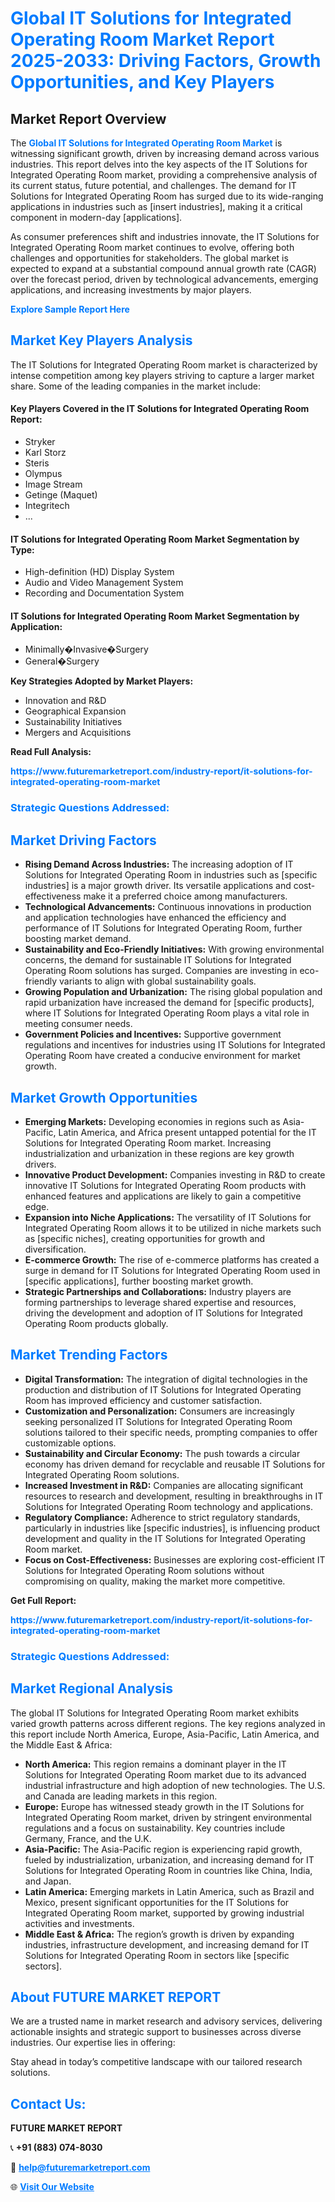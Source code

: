 <h1 style="color: #007BFF;">Global IT Solutions for Integrated Operating Room Market Report 2025-2033: Driving Factors, Growth Opportunities, and Key Players</h1>

<section id="overview">
<h2>Market Report Overview</h2>
<p>The <a href="https://www.futuremarketreport.com/industry-report/it-solutions-for-integrated-operating-room-market" style="color: #007BFF; text-decoration: none;"><strong>Global IT Solutions for Integrated Operating Room Market</strong></a> is witnessing significant growth, driven by increasing demand across various industries. This report delves into the key aspects of the IT Solutions for Integrated Operating Room market, providing a comprehensive analysis of its current status, future potential, and challenges. The demand for IT Solutions for Integrated Operating Room has surged due to its wide-ranging applications in industries such as [insert industries], making it a critical component in modern-day [applications].</p>
<p>As consumer preferences shift and industries innovate, the IT Solutions for Integrated Operating Room market continues to evolve, offering both challenges and opportunities for stakeholders. The global market is expected to expand at a substantial compound annual growth rate (CAGR) over the forecast period, driven by technological advancements, emerging applications, and increasing investments by major players.</p>
</section>

<section id="overview">
<p><a href="https://www.futuremarketreport.com/request-sample/reportId=104259" style="color: #007BFF; text-decoration: none;"><strong>Explore Sample Report Here</strong></a></p>
</section>

<section id="key-players">
<h2 style="color: #007BFF;">Market Key Players Analysis</h2>
<p>The IT Solutions for Integrated Operating Room market is characterized by intense competition among key players striving to capture a larger market share. Some of the leading companies in the market include:</p>
<h4>Key Players Covered in the IT Solutions for Integrated Operating Room Report:</h4>
<ul><li>Stryker</li><li>Karl Storz</li><li>Steris</li><li>Olympus</li><li>Image Stream</li><li>Getinge (Maquet)</li><li>Integritech</li><li>...</li></ul>
<h4>IT Solutions for Integrated Operating Room Market Segmentation by Type:</h4>
<ul><li>High-definition (HD) Display System</li><li>Audio and Video Management System</li><li>Recording and Documentation System</li></ul>

<h4>IT Solutions for Integrated Operating Room Market Segmentation by Application:</h4>
<ul><li>Minimally�Invasive�Surgery</li><li>General�Surgery</li></ul>
<p><strong>Key Strategies Adopted by Market Players:</strong></p>
<ul>
<li>Innovation and R&D</li>
<li>Geographical Expansion</li>
<li>Sustainability Initiatives</li>
<li>Mergers and Acquisitions</li>
</ul>
</section>

<section>
<p><strong>Read Full Analysis: </strong></p><a href="https://www.futuremarketreport.com/industry-report/it-solutions-for-integrated-operating-room-market" style="color: #007BFF; text-decoration: none;"><strong>https://www.futuremarketreport.com/industry-report/it-solutions-for-integrated-operating-room-market</strong></a>
<h3 style="color: #007BFF;">Strategic Questions Addressed:</h3>
</section>

<section id="driving-factors">
<h2 style="color: #007BFF;">Market Driving Factors</h2>
<ul>
<li><strong>Rising Demand Across Industries:</strong> The increasing adoption of IT Solutions for Integrated Operating Room in industries such as [specific industries] is a major growth driver. Its versatile applications and cost-effectiveness make it a preferred choice among manufacturers.</li>
<li><strong>Technological Advancements:</strong> Continuous innovations in production and application technologies have enhanced the efficiency and performance of IT Solutions for Integrated Operating Room, further boosting market demand.</li>
<li><strong>Sustainability and Eco-Friendly Initiatives:</strong> With growing environmental concerns, the demand for sustainable IT Solutions for Integrated Operating Room solutions has surged. Companies are investing in eco-friendly variants to align with global sustainability goals.</li>
<li><strong>Growing Population and Urbanization:</strong> The rising global population and rapid urbanization have increased the demand for [specific products], where IT Solutions for Integrated Operating Room plays a vital role in meeting consumer needs.</li>
<li><strong>Government Policies and Incentives:</strong> Supportive government regulations and incentives for industries using IT Solutions for Integrated Operating Room have created a conducive environment for market growth.</li>
</ul>
</section>

<section id="growth-opportunities">
<h2 style="color: #007BFF;">Market Growth Opportunities</h2>
<ul>
<li><strong>Emerging Markets:</strong> Developing economies in regions such as Asia-Pacific, Latin America, and Africa present untapped potential for the IT Solutions for Integrated Operating Room market. Increasing industrialization and urbanization in these regions are key growth drivers.</li>
<li><strong>Innovative Product Development:</strong> Companies investing in R&D to create innovative IT Solutions for Integrated Operating Room products with enhanced features and applications are likely to gain a competitive edge.</li>
<li><strong>Expansion into Niche Applications:</strong> The versatility of IT Solutions for Integrated Operating Room allows it to be utilized in niche markets such as [specific niches], creating opportunities for growth and diversification.</li>
<li><strong>E-commerce Growth:</strong> The rise of e-commerce platforms has created a surge in demand for IT Solutions for Integrated Operating Room used in [specific applications], further boosting market growth.</li>
<li><strong>Strategic Partnerships and Collaborations:</strong> Industry players are forming partnerships to leverage shared expertise and resources, driving the development and adoption of IT Solutions for Integrated Operating Room products globally.</li>
</ul>
</section>

<section id="trending-factors">
<h2 style="color: #007BFF;">Market Trending Factors</h2>
<ul>
<li><strong>Digital Transformation:</strong> The integration of digital technologies in the production and distribution of IT Solutions for Integrated Operating Room has improved efficiency and customer satisfaction.</li>
<li><strong>Customization and Personalization:</strong> Consumers are increasingly seeking personalized IT Solutions for Integrated Operating Room solutions tailored to their specific needs, prompting companies to offer customizable options.</li>
<li><strong>Sustainability and Circular Economy:</strong> The push towards a circular economy has driven demand for recyclable and reusable IT Solutions for Integrated Operating Room solutions.</li>
<li><strong>Increased Investment in R&D:</strong> Companies are allocating significant resources to research and development, resulting in breakthroughs in IT Solutions for Integrated Operating Room technology and applications.</li>
<li><strong>Regulatory Compliance:</strong> Adherence to strict regulatory standards, particularly in industries like [specific industries], is influencing product development and quality in the IT Solutions for Integrated Operating Room market.</li>
<li><strong>Focus on Cost-Effectiveness:</strong> Businesses are exploring cost-efficient IT Solutions for Integrated Operating Room solutions without compromising on quality, making the market more competitive.</li>
</ul>
</section>

<section>
<p><strong>Get Full Report: </strong></p><a href="https://www.futuremarketreport.com/industry-report/it-solutions-for-integrated-operating-room-market" style="color: #007BFF; text-decoration: none;"><strong>https://www.futuremarketreport.com/industry-report/it-solutions-for-integrated-operating-room-market</strong></a>
<h3 style="color: #007BFF;">Strategic Questions Addressed:</h3>
</section>


<section id="regional-analysis">
<h2 style="color: #007BFF;">Market Regional Analysis</h2>
<p>The global IT Solutions for Integrated Operating Room market exhibits varied growth patterns across different regions. The key regions analyzed in this report include North America, Europe, Asia-Pacific, Latin America, and the Middle East & Africa:</p>
<ul>
<li><strong>North America:</strong> This region remains a dominant player in the IT Solutions for Integrated Operating Room market due to its advanced industrial infrastructure and high adoption of new technologies. The U.S. and Canada are leading markets in this region.</li>
<li><strong>Europe:</strong> Europe has witnessed steady growth in the IT Solutions for Integrated Operating Room market, driven by stringent environmental regulations and a focus on sustainability. Key countries include Germany, France, and the U.K.</li>
<li><strong>Asia-Pacific:</strong> The Asia-Pacific region is experiencing rapid growth, fueled by industrialization, urbanization, and increasing demand for IT Solutions for Integrated Operating Room in countries like China, India, and Japan.</li>
<li><strong>Latin America:</strong> Emerging markets in Latin America, such as Brazil and Mexico, present significant opportunities for the IT Solutions for Integrated Operating Room market, supported by growing industrial activities and investments.</li>
<li><strong>Middle East & Africa:</strong> The region’s growth is driven by expanding industries, infrastructure development, and increasing demand for IT Solutions for Integrated Operating Room in sectors like [specific sectors].</li>
</ul>
</section>

<footer>
<h2 style="color: #007BFF;">About FUTURE MARKET REPORT</h2>
<p>We are a trusted name in market research and advisory services, delivering actionable insights and strategic support to businesses across diverse industries. Our expertise lies in offering:</p>

<p>Stay ahead in today’s competitive landscape with our tailored research solutions.</p>

<h2 style="color: #007BFF;">Contact Us:</h2>
<p><strong>FUTURE MARKET REPORT</strong></p>
<p>📞 <strong>+91 (883) 074-8030</strong></p>
<p>📧 <strong><a href="mailto:help@futuremarketreport.com" style="color: #007BFF;">help@futuremarketreport.com</a></strong></p>
<p>🌐 <strong><a href="https://www.futuremarketreport.com/" style="color: #007BFF;">Visit Our Website</a></strong></p>
</footer>